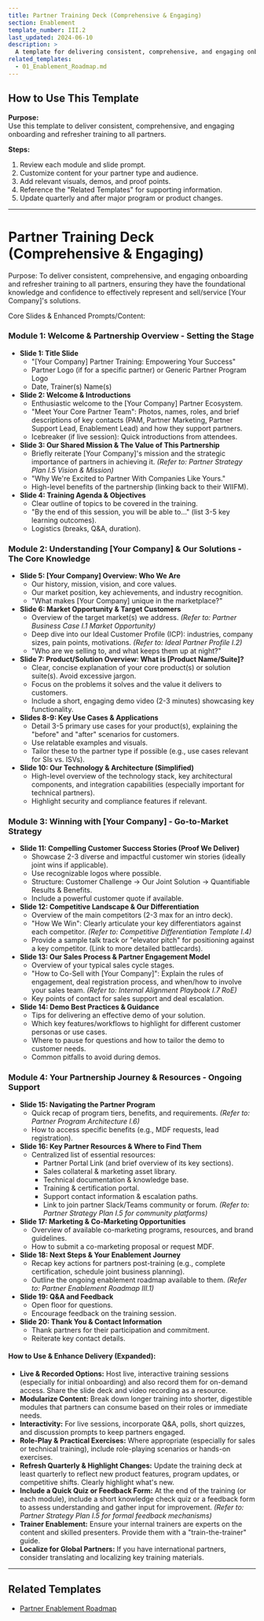 ```yaml
---
title: Partner Training Deck (Comprehensive & Engaging)
section: Enablement
template_number: III.2
last_updated: 2024-06-10
description: >
  A template for delivering consistent, comprehensive, and engaging onboarding and refresher training to all partners, ensuring foundational knowledge and confidence.
related_templates:
  - 01_Enablement_Roadmap.md
---
```


## How to Use This Template

**Purpose:**  
Use this template to deliver consistent, comprehensive, and engaging onboarding and refresher training to all partners.

**Steps:**
1. Review each module and slide prompt.
2. Customize content for your partner type and audience.
3. Add relevant visuals, demos, and proof points.
4. Reference the "Related Templates" for supporting information.
5. Update quarterly and after major program or product changes.

---

# Partner Training Deck (Comprehensive & Engaging)

Purpose: To deliver consistent, comprehensive, and engaging onboarding and refresher training to all partners, ensuring they have the foundational knowledge and confidence to effectively represent and sell/service [Your Company]'s solutions.

Core Slides & Enhanced Prompts/Content:

### Module 1: Welcome & Partnership Overview - Setting the Stage
- **Slide 1: Title Slide**
  - "[Your Company] Partner Training: Empowering Your Success"
  - Partner Logo (if for a specific partner) or Generic Partner Program Logo
  - Date, Trainer(s) Name(s)
- **Slide 2: Welcome & Introductions**
  - Enthusiastic welcome to the [Your Company] Partner Ecosystem.
  - "Meet Your Core Partner Team": Photos, names, roles, and brief descriptions of key contacts (PAM, Partner Marketing, Partner Support Lead, Enablement Lead) and how they support partners.
  - Icebreaker (if live session): Quick introductions from attendees.
- **Slide 3: Our Shared Mission & The Value of This Partnership**
  - Briefly reiterate [Your Company]'s mission and the strategic importance of partners in achieving it. *(Refer to: Partner Strategy Plan I.5 Vision & Mission)*
  - "Why We're Excited to Partner With Companies Like Yours."
  - High-level benefits of the partnership (linking back to their WIIFM).
- **Slide 4: Training Agenda & Objectives**
  - Clear outline of topics to be covered in the training.
  - "By the end of this session, you will be able to..." (list 3-5 key learning outcomes).
  - Logistics (breaks, Q&A, duration).

### Module 2: Understanding [Your Company] & Our Solutions - The Core Knowledge
- **Slide 5: [Your Company] Overview: Who We Are**
  - Our history, mission, vision, and core values.
  - Our market position, key achievements, and industry recognition.
  - "What makes [Your Company] unique in the marketplace?"
- **Slide 6: Market Opportunity & Target Customers**
  - Overview of the target market(s) we address. *(Refer to: Partner Business Case I.1 Market Opportunity)*
  - Deep dive into our Ideal Customer Profile (ICP): industries, company sizes, pain points, motivations. *(Refer to: Ideal Partner Profile I.2)*
  - "Who are we selling to, and what keeps them up at night?"
- **Slide 7: Product/Solution Overview: What is [Product Name/Suite]?**
  - Clear, concise explanation of your core product(s) or solution suite(s). Avoid excessive jargon.
  - Focus on the problems it solves and the value it delivers to customers.
  - Include a short, engaging demo video (2-3 minutes) showcasing key functionality.
- **Slides 8-9: Key Use Cases & Applications**
  - Detail 3-5 primary use cases for your product(s), explaining the "before" and "after" scenarios for customers.
  - Use relatable examples and visuals.
  - Tailor these to the partner type if possible (e.g., use cases relevant for SIs vs. ISVs).
- **Slide 10: Our Technology & Architecture (Simplified)**
  - High-level overview of the technology stack, key architectural components, and integration capabilities (especially important for technical partners).
  - Highlight security and compliance features if relevant.

### Module 3: Winning with [Your Company] - Go-to-Market Strategy
- **Slide 11: Compelling Customer Success Stories (Proof We Deliver)**
  - Showcase 2-3 diverse and impactful customer win stories (ideally joint wins if applicable).
  - Use recognizable logos where possible.
  - Structure: Customer Challenge -> Our Joint Solution -> Quantifiable Results & Benefits.
  - Include a powerful customer quote if available.
- **Slide 12: Competitive Landscape & Our Differentiation**
  - Overview of the main competitors (2-3 max for an intro deck).
  - "How We Win": Clearly articulate your key differentiators against each competitor. *(Refer to: Competitive Differentiation Template I.4)*
  - Provide a sample talk track or "elevator pitch" for positioning against a key competitor. (Link to more detailed battlecards).
- **Slide 13: Our Sales Process & Partner Engagement Model**
  - Overview of your typical sales cycle stages.
  - "How to Co-Sell with [Your Company]": Explain the rules of engagement, deal registration process, and when/how to involve your sales team. *(Refer to: Internal Alignment Playbook I.7 RoE)*
  - Key points of contact for sales support and deal escalation.
- **Slide 14: Demo Best Practices & Guidance**
  - Tips for delivering an effective demo of your solution.
  - Which key features/workflows to highlight for different customer personas or use cases.
  - Where to pause for questions and how to tailor the demo to customer needs.
  - Common pitfalls to avoid during demos.

### Module 4: Your Partnership Journey & Resources - Ongoing Support
- **Slide 15: Navigating the Partner Program**
  - Quick recap of program tiers, benefits, and requirements. *(Refer to: Partner Program Architecture I.6)*
  - How to access specific benefits (e.g., MDF requests, lead registration).
- **Slide 16: Key Partner Resources & Where to Find Them**
  - Centralized list of essential resources:
    - Partner Portal Link (and brief overview of its key sections).
    - Sales collateral & marketing asset library.
    - Technical documentation & knowledge base.
    - Training & certification portal.
    - Support contact information & escalation paths.
    - Link to join partner Slack/Teams community or forum. *(Refer to: Partner Strategy Plan I.5 for community platforms)*
- **Slide 17: Marketing & Co-Marketing Opportunities**
  - Overview of available co-marketing programs, resources, and brand guidelines.
  - How to submit a co-marketing proposal or request MDF.
- **Slide 18: Next Steps & Your Enablement Journey**
  - Recap key actions for partners post-training (e.g., complete certification, schedule joint business planning).
  - Outline the ongoing enablement roadmap available to them. *(Refer to: Partner Enablement Roadmap III.1)*
- **Slide 19: Q&A and Feedback**
  - Open floor for questions.
  - Encourage feedback on the training session.
- **Slide 20: Thank You & Contact Information**
  - Thank partners for their participation and commitment.
  - Reiterate key contact details.

#### How to Use & Enhance Delivery (Expanded):
- **Live & Recorded Options:** Host live, interactive training sessions (especially for initial onboarding) and also record them for on-demand access. Share the slide deck and video recording as a resource.
- **Modularize Content:** Break down longer training into shorter, digestible modules that partners can consume based on their roles or immediate needs.
- **Interactivity:** For live sessions, incorporate Q&A, polls, short quizzes, and discussion prompts to keep partners engaged.
- **Role-Play & Practical Exercises:** Where appropriate (especially for sales or technical training), include role-playing scenarios or hands-on exercises.
- **Refresh Quarterly & Highlight Changes:** Update the training deck at least quarterly to reflect new product features, program updates, or competitive shifts. Clearly highlight what's new.
- **Include a Quick Quiz or Feedback Form:** At the end of the training (or each module), include a short knowledge check quiz or a feedback form to assess understanding and gather input for improvement. *(Refer to: Partner Strategy Plan I.5 for formal feedback mechanisms)*
- **Trainer Enablement:** Ensure your internal trainers are experts on the content and skilled presenters. Provide them with a "train-the-trainer" guide.
- **Localize for Global Partners:** If you have international partners, consider translating and localizing key training materials.

---

## Related Templates
- [Partner Enablement Roadmap](01_Enablement_Roadmap.md) 